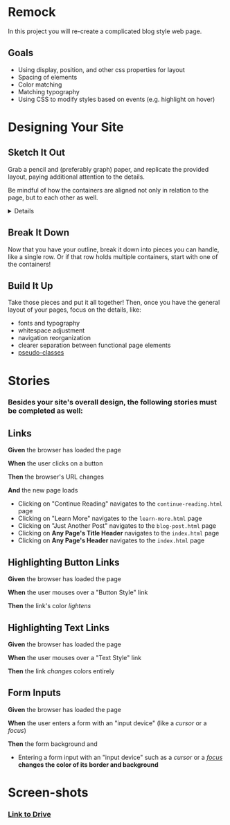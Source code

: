 # Remock

In this project you will re-create a complicated blog style web page.

## Goals

  * Using display, position, and other css properties for layout
  * Spacing of elements
  * Color matching
  * Matching typography
  * Using CSS to modify styles based on events (e.g. highlight on hover)

# Designing Your Site

<!--BOX-->
## Sketch It Out

Grab a pencil and (preferably graph) paper, and replicate the provided layout, paying additional attention to the details.

Be mindful of how the containers are aligned not only in relation to the page, but to each other as well.

<details>
<summary>Details</summary>
<div>
Ask yourself the following:

* What elements line up where?  
* Do they fit the full width of the page? 
* Are they centered? If so, what are they centered in relation to? 
* What is the **smallest** thing I can work on? 
* What stylings/elements can I reuse?
</div>
</details>
<!-- Make an image here>

<!--/BOX-->

<!--BOX-->
## Break It Down

Now that you have your outline, break it down into pieces you can handle, like a single row. Or if that row holds multiple containers, start with one of the containers!
<!--/BOX-->

<!--BOX-->
## Build It Up

Take those pieces and put it all together! Then, once you have the general layout of your pages, focus on the details, like:
* fonts and typography
* whitespace adjustment
* navigation reorganization
* clearer separation between functional page elements
* [pseudo-classes](https://developer.mozilla.org/en-US/docs/Web/CSS/Pseudo-classes)

<!--/BOX-->

# Stories
### Besides your site's overall design, the following stories must be completed as well:

<!--BOX-->
## Links

**Given** the browser has loaded the page

**When** the user clicks on a button

**Then** the browser's URL changes 

**And** the new page loads

- Clicking on "Continue Reading" navigates to the `continue-reading.html` page
- Clicking on "Learn More" navigates to the `learn-more.html` page
- Clicking on "Just Another Post" navigates to the `blog-post.html` page
- Clicking on **Any Page's Title Header** navigates to the `index.html` page
- Clicking on **Any Page's Header** navigates to the `index.html` page

<!--/BOX-->

<!--BOX-->
## Highlighting Button Links

**Given** the browser has loaded the page

**When** the user mouses over a "Button Style" link

**Then** the link's color *lightens*

<!--/BOX-->

<!--BOX-->
## Highlighting Text Links

**Given** the browser has loaded the page

**When** the user mouses over a "Text Style" link

**Then** the link *changes* colors entirely

<!--/BOX-->

<!--BOX-->
## Form Inputs

**Given** the browser has loaded the page

**When** the user enters a form with an "input device" (like a *cursor* or a *focus*) 

**Then** the form background and 
- Entering a form input with an "input device" such as a *cursor* or a *[focus](https://developer.mozilla.org/en-US/docs/Web/CSS/:focus)* **changes the color of its border and background**

<!--/BOX-->


# Screen-shots 
### [Link to Drive](https://drive.google.com/drive/folders/1Y5G571wVANV62R0D_6vPe8YFQe9gAD6O?usp=sharing)